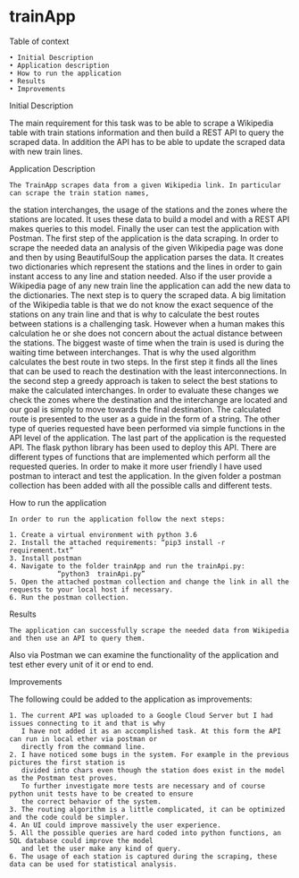 # trainApp

Table of context

    • Initial Description
    • Application description 
    • How to run the application
    • Results
    • Improvements


Initial Description

The main requirement for this task was to be able to scrape a Wikipedia table with train stations information 
and then build a REST API to query the scraped data. In addition the API has to be able to update the scraped data 
with new train lines.




Application Description

	The TrainApp scrapes data from a given Wikipedia link. In particular can scrape the train station names, 
  the station interchanges, the usage of the stations and the zones where the stations are located. 
  It uses these data to build a model and with a REST API makes queries to this model. 
  Finally the user can test the application with Postman.
	The first step of the application is the data scraping. 
  In order to scrape the needed data an analysis of the given Wikipedia page was done and then by using BeautifulSoup 
  the application parses the data. It creates two dictionaries which represent the stations and the lines in order to 
  gain instant access to any line and station needed. Also if the user provide a  Wikipedia page of any new train line 
  the application can add the new data to the  dictionaries.
	The next step is to query the scraped data. A big limitation of the Wikipedia table is that we do not know the exact 
  sequence of the stations on any train line and that is why to calculate the best routes between stations is a challenging task. However when a human makes this calculation he or she does not concern about the actual distance between the stations. The biggest waste of time when the train is used is during the waiting time between interchanges. That is why the used algorithm calculates the best route in two steps. In the first step it finds all the lines that can be used to reach the destination with the least interconnections. In the second step a greedy approach is taken to select the best stations to make the calculated  interchanges. In order to evaluate these changes we check the zones where the destination and the interchange are located and our goal is simply to move towards the final destination. The calculated route is presented to the user as a guide in the form of a string. The other type of queries requested have been performed via simple functions in the API level of the application.
	The last part of the application is the requested API. The flask python library has been used to deploy this API. 
  There are different types of functions that are implemented which perform all the requested queries. 
  In order to make it more user friendly I have used postman to interact and test the application. 
  In the given folder a postman collection has been added with all the possible calls and different tests.



How to run the application

	In order to run the application follow the next steps:

    1. Create a virtual environment with python 3.6
    2. Install the attached requirements: “pip3 install -r requirement.txt”
    3. Install postman
    4. Navigate to the folder trainApp and run the trainApi.py: 
 				“python3  trainApi.py”
    5. Open the attached postman collection and change the link in all the requests to your local host if necessary.
    6. Run the postman collection.


Results

	The application can successfully scrape the needed data from Wikipedia and then use an API to query them. 
  Also via Postman we can examine the functionality of the application and test ether every unit of it or end to end.


Improvements

The following could be added to the application as improvements:

    1. The current API was uploaded to a Google Cloud Server but I had issues connecting to it and that is why 
       I have not added it as an accomplished task. At this form the API can run in local ether via postman or
       directly from the command line.
    2. I have noticed some bugs in the system. For example in the previous pictures the first station is 
       divided into chars even though the station does exist in the model as the Postman test proves. 
       To further investigate more tests are necessary and of course python unit tests have to be created to ensure
       the correct behavior of the system.
    3. The routing algorithm is a little complicated, it can be optimized and the code could be simpler.
    4. An UI could improve massively the user experience.
    5. All the possible queries are hard coded into python functions, an SQL database could improve the model 
       and let the user make any kind of query.
    6. The usage of each station is captured during the scraping, these data can be used for statistical analysis.

